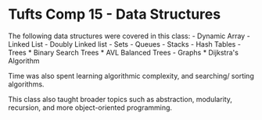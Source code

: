 # Tufts Comp 15 - Data Structures

The following data structures were covered in this class:
	- Dynamic Array
	- Linked List
	- Doubly Linked list
	- Sets
	- Queues
	- Stacks
	- Hash Tables
	- Trees
		* Binary Search Trees
		* AVL Balanced Trees
	- Graphs
		* Dijkstra's Algorithm

Time was also spent learning algorithmic complexity, and searching/
sorting algorithms.

This class also taught broader topics such as abstraction, 
modularity, recursion, and more object-oriented programming.
